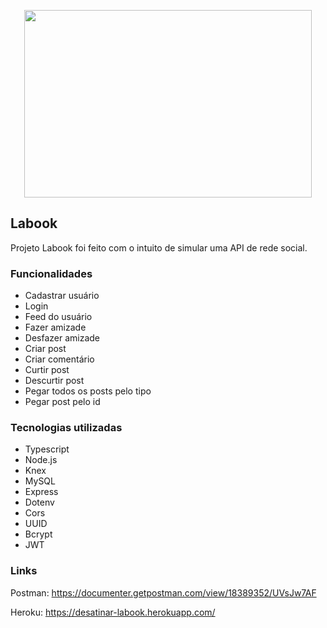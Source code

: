 <p align="center">
  <img width="460" height="300" src="https://images.unsplash.com/photo-1554177255-61502b352de3?ixlib=rb-1.2.1&ixid=MnwxMjA3fDB8MHxwaG90by1wYWdlfHx8fGVufDB8fHx8&auto=format&fit=crop&w=1470&q=80">
</p>

## Labook

Projeto Labook foi feito com o intuito de simular uma API de rede social.

### Funcionalidades

- Cadastrar usuário
- Login
- Feed do usuário
- Fazer amizade
- Desfazer amizade
- Criar post
- Criar comentário
- Curtir post
- Descurtir post
- Pegar todos os posts pelo tipo
- Pegar post pelo id

### Tecnologias utilizadas

- Typescript
- Node.js
- Knex
- MySQL
- Express
- Dotenv
- Cors
- UUID
- Bcrypt
- JWT

### Links

Postman: https://documenter.getpostman.com/view/18389352/UVsJw7AF

Heroku: https://desatinar-labook.herokuapp.com/
